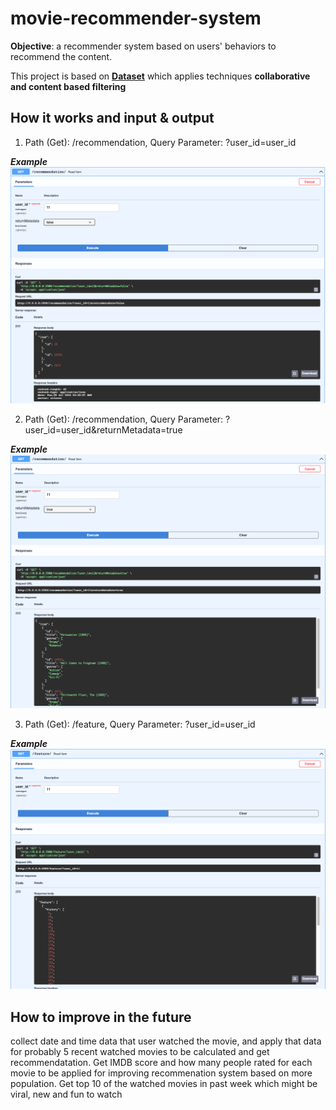 # movie-recommender-system

**Objective**:
a recommender system based on users' behaviors to recommend the content.

This project is based on [**Dataset**](https://github.com/lukkiddd-tdg/movielens-small) which applies techniques **collaborative and content based filtering**

## How it works and input & output

1. Path (Get): /recommendation, Query Parameter: ?user_id=user_id

***Example***
<img src="https://github.com/Suchawit/movie-recommender-system/blob/main/images/Screen%20Shot%202565-07-05%20at%2010.41.56.png" width="1000px"/>

2. Path (Get): /recommendation, Query Parameter: ?user_id=user_id&returnMetadata=true

***Example***
<img src="https://github.com/Suchawit/movie-recommender-system/blob/main/images/Screen%20Shot%202565-07-05%20at%2010.42.21.png" width="1000px"/>

3. Path (Get): /feature, Query Parameter: ?user_id=user_id

***Example***
<img src="https://github.com/Suchawit/movie-recommender-system/blob/main/images/Screen%20Shot%202565-07-05%20at%2010.50.25.png" width="1000px"/>

## How to improve in the future
collect date and time data that user watched the movie, and apply that data for probably 5 recent watched movies to be calculated and get recommendatation. Get IMDB score and how many people rated for each movie to be applied for improving recommenation system based on more population. Get top 10 of the watched movies in past week which might be viral, new and fun to watch
